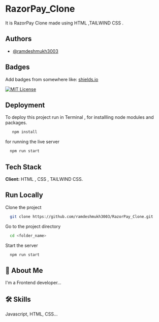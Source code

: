
# RazorPay_Clone
It is RazorPay Clone made using HTML ,TAILWIND CSS . 
## Authors

- [@ramdeshmukh3003](https://www.github.com/ramdeshmukh3003)


## Badges

Add badges from somewhere like: [shields.io](https://shields.io/)

[![MIT License](https://img.shields.io/badge/License-MIT-green.svg)](https://choosealicense.com/licenses/mit/)



## Deployment

To deploy this project run
in Terminal , 
for installling  node modules and packages.
```bash
   npm install
```
for running the live server
```bash
  npm run start
```


## Tech Stack

**Client:** HTML , CSS , TAILWIND CSS.




## Run Locally

Clone the project

```bash
  git clone https://github.com/ramdeshmukh3003/RazorPay_Clone.git
```

Go to the project directory

```bash
  cd <folder_name>
```



Start the server

```bash
  npm run start
```


## 🚀 About Me
I'm a Frontend developer...


## 🛠 Skills
Javascript, HTML, CSS...

